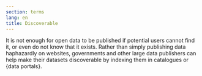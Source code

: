 ```yaml
---
section: terms
lang: en
title: Discoverable
---
```


It is not enough for open data to be published if potential users cannot find it, or even do not know that it exists. Rather than simply publishing data haphazardly on websites, governments and other large data publishers can help make their datasets discoverable by indexing them in catalogues or {data portals}.